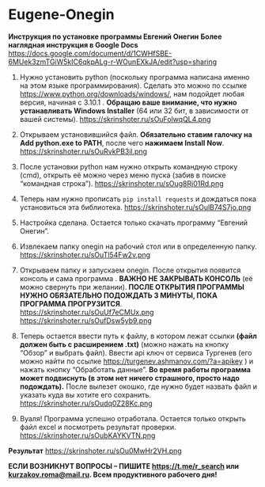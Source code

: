 # Eugene-Onegin
<b>Инструкция по установке программы Евгений Онегин</b>
<b> Более наглядная инструкция в Google Docs</b>
https://docs.google.com/document/d/1CWHfSBE-6MUek3zmTGiW5kIC6qkpALg-r-WOunEXkJA/edit?usp=sharing

1.	Нужно установить python (поскольку программа написана именно на этом языке программирования). Сделать это можно по ссылке https://www.python.org/downloads/windows/, нам подойдет любая версия, начиная с 3.10.1 . <b>Обращаю ваше внимание, что нужно устанавливать Windows Installer</b> (64 или 32 бит, в зависимости от вашей системы). https://skrinshoter.ru/sOuFolwqQL4.png  
 

2.	Открываем установившийся файл. <b>Обязательно ставим галочку на Add python.exe to PATH</b>, после чего <b>нажимаем Install Now</b>. https://skrinshoter.ru/sOuRvkPB3il.png
 

3.	После установки python  нам нужно открыть командную строку (cmd), открыть её можно через меню пуска (забив в поиске “командная строка”). https://skrinshoter.ru/sOug8Rj01Rd.png
 
 

4.	Теперь нам нужно прописать <code>pip install requests</code> и дождаться пока установиться эта библиотека. https://skrinshoter.ru/sOulB74S7jo.png
 

5.	Настройка сделана. Остается только скачать программу “Евгений Онегин”.
6.	Извлекаем папку onegin на рабочий стол или в определенную папку. https://skrinshoter.ru/sOuTl54Fw2v.png
 
7.	Открываем папку и запускаем onegin. После открытия появится консоль и сама программа . <b>ВАЖНО НЕ ЗАКРЫВАТЬ КОНСОЛЬ</b> (её можно свернуть при желании).<b> ПОСЛЕ ОТКРЫТИЯ ПРОГРАММЫ НУЖНО ОБЯЗАТЕЛЬНО ПОДОЖДАТЬ 3 МИНУТЫ, ПОКА ПРОГРАММА ПРОГРУЗИТСЯ</b>. https://skrinshoter.ru/sOuUf7eCMUx.png  https://skrinshoter.ru/sOufDsw5yb9.png
 
 
8.	Теперь остается ввести путь к файлу, в котором лежат ссылки  <b>(файл должен быть с расширением .txt)</b> (можно нажать на кнопку “Обзор” и выбрать файл). Ввести api ключ от сервиса Тургенев (его можно найти по ссылке https://turgenev.ashmanov.com/?a=apikey ) и нажать кнопку “Обработать данные”. <b>Во время работы программа может подвиснуть (в этом нет ничего страшного, просто надо подождать).</b> После вылезет окошко, где нужно будет назвать файл и указать куда вы хотите его сохранить. https://skrinshoter.ru/sOudq0Z28Kc.png
 

9.	Вуаля! Программа успешно отработала. Остается только открыть файл excel и посмотреть результат проверки. https://skrinshoter.ru/sOubKAYKVTN.png
 
<b>Результат</b>
https://skrinshoter.ru/sOu0MwHr2VH.png 


<b>ЕСЛИ ВОЗНИКНУТ ВОПРОСЫ – ПИШИТЕ https://t.me/r_search или kurzakov.roma@mail.ru.
Всем продуктивного рабочего дня!</b>
